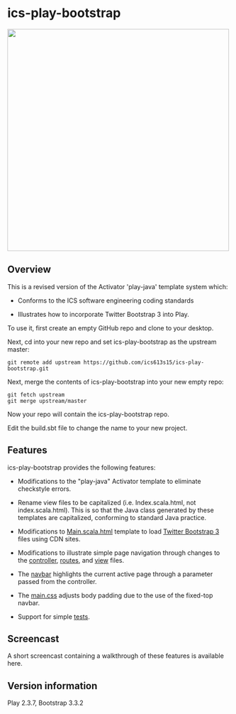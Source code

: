 # ics-play-bootstrap

<img src="ics-play-bootstrap-home.png" width="500px"/>

## Overview

This is a revised version of the Activator 'play-java' template system which:

  * Conforms to the ICS software engineering coding standards

  * Illustrates how to incorporate Twitter Bootstrap 3 into Play.

To use it, first create an empty GitHub repo and clone to your desktop.

Next, cd into your new repo and set ics-play-bootstrap as the upstream master:

    git remote add upstream https://github.com/ics613s15/ics-play-bootstrap.git

Next, merge the contents of ics-play-bootstrap into your new empty repo:

    git fetch upstream
    git merge upstream/master

Now your repo will contain the ics-play-bootstrap repo.

Edit the build.sbt file to change the name to your new project.

## Features

ics-play-bootstrap provides the following features:

  * Modifications to the "play-java" Activator template to eliminate checkstyle errors.

  * Rename view files to be capitalized (i.e. Index.scala.html, not index.scala.html). This is so that the Java class generated by these templates are capitalized, conforming to standard Java practice.

  * Modifications to [Main.scala.html](https://github.com/ics613s15/ics-play-bootstrap/blob/master/app/views/Main.scala.html) template to load [Twitter Bootstrap 3](http://getbootstrap.com/) files using CDN sites.

  * Modifications to illustrate simple page navigation through changes to the [controller](https://github.com/ics613s15/ics-play-bootstrap/blob/master/app/controllers/Application.java), [routes](https://github.com/ics613s15/ics-play-bootstrap/blob/master/conf/routes), and [view](https://github.com/ics613s15/ics-play-bootstrap/tree/master/app/views) files.

  * The [navbar](https://github.com/ics613s15/ics-play-bootstrap/blob/master/app/views/Main.scala.html) highlights the current active page through a parameter passed from the controller.

  * The [main.css](https://github.com/ics613s15/ics-play-bootstrap/blob/master/public/stylesheets/main.css) adjusts body padding due to the use of the fixed-top navbar.

  * Support for simple [tests](https://github.com/ics613s15/ics-play-bootstrap/blob/master/test/test/tests.IntegrationTest.java).

## Screencast

A short screencast containing a walkthrough of these features is available here.

## Version information

Play 2.3.7, Bootstrap 3.3.2

